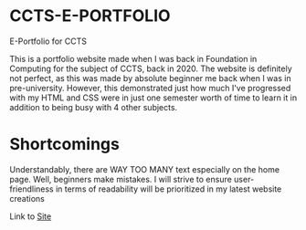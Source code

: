 # CCTS-E-PORTFOLIO
E-Portfolio for CCTS

This is a portfolio website made when I was back in Foundation in Computing for the subject of CCTS, back in 2020. The website is definitely not perfect, as this was made by absolute beginner me back when I was in pre-university. 
However, this demonstrated just how much I've progressed with my HTML and CSS were in just one semester worth of time to learn it in addition to being busy with 4 other subjects. 

# Shortcomings
Understandably, there are WAY TOO MANY text especially on the home page. Well, beginners make mistakes. I will strive to ensure user-friendliness in terms of readability will be prioritized in my latest website creations

Link to [Site](https://whoongziwei-ccts.netlify.app)
